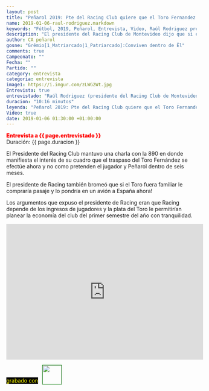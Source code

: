 ```yaml
---
layout: post
title: "Peñarol 2019: Pte del Racing Club quiere que el Toro Fernandez se vaya al Celta ahora!"
name: 2019-01-06-raul-rodriguez.markdown
keywords: "Fútbol, 2019, Peñarol, Entrevista, Video, Raúl Rodriguez presidente de Racing, pase de Toro Fernandez, Celta"
description: "El presidente del Racing Club de Montevideo dijo que si el Toro Fernandez fuera un familiar le compraría ya un pasaje de avión para que se fuera inmediatamente al Celta de España"
author: CA peñarol
gosne: "Grêmio[1_Matriarcado|1_Patriarcado]:Conviven dentro de Êl"
comments: true
Campeonato: ""
Fecha: ""
Partido: ""
category: entrevista
categoria: entrevista
image1: https://i.imgur.com/zLWG2Wt.jpg
Entrevista: true
entrevistado: "Raúl Rodriguez (presidente del Racing Club de Montevideo)"
duracion: "10:16 minutos"
leyenda: "Peñarol 2019: Pte del Racing Club quiere que el Toro Fernandez se vaya al Celta ahora!"
Video: true
date: 2019-01-06 01:30:00 +01:00:00
---
```


<span style="color:red;font-weight:900">Entrevista a {{ page.entrevistado }}</span><br>
<span>Duración: {{ page.duracion }}</span><br>

El Presidente del Racing Club mantuvo una charla con la 890 en donde manifiesta el interés de su cuadro que el traspaso del Toro Fernández se efectúe ahora y no como pretenden el jugador y Peñarol dentro de seis meses.

El presidente de Racing también bromeó que si el Toro fuera familiar le compraría pasaje y lo pondría en un avión a España ahora!

Los argumentos que expuso el presidente de Racing eran que Racing depende de los ingresos de jugadores y la plata del Toro le permitirían planear la economía del club del primer semestre del año con tranquilidad.

<iframe width="521" height="360" src="https://www.youtube.com/embed/m-UgbKiQkps" frameborder="0" allow="accelerometer; autoplay; encrypted-media; gyroscope; picture-in-picture" allowfullscreen></iframe>

<br>

<span style="color:yellow;background:black;margin-top:0px;">grabado con</span> <a href="http://ffmpeg.org"><img src="{{ site.url }}/images/ffmpeg.png" width="50px" style="border:1px solid green;vertical-align: sub;margin-left:7px;"></a>
